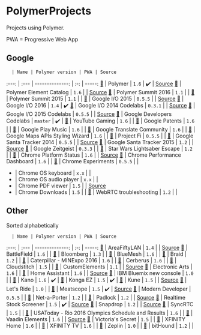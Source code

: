 # PolymerProjects

Projects using Polymer.

PWA = Progressive Web App

## Google

      | Name | Polymer version | PWA | Source
:---: | :--- | --------------: | :-: | -----:
[:link:](https://www.polymer-project.org) | Polymer | `1.6` | :heavy_check_mark: | [Source](https://github.com/Polymer/docs)
[:link:](https://elements.polymer-project.org) | Polymer Element Catalog | `1.6` | | [Source](https://github.com/Polymer/polymer-element-catalog)
[:link:](https://www.polymer-project.org/summit) | Polymer Summit 2016 | `1.1` | |
[:link:](https://www.polymer-project.org/summit-2015) | Polymer Summit 2015 | `1.1` | |
[:link:](https://events.google.com/io2015) | Google I/O 2015 | `0.5.5` | | [Source](https://github.com/GoogleChrome/ioweb2015)
[:link:](https://events.google.com/io2016) | Google I/O 2016 | `1.4` | :heavy_check_mark:
[:link:](https://io2014codelabs.appspot.com) | Google I/O 2014 Codelabs | `0.3.1` | | [Source](https://github.com/googlesamples/io2014-codelabs)
[:link:](https://io2015codelabs.appspot.com) | Google I/O 2015 Codelabs | `0.5.5` | | [Source](https://github.com/googlesamples/io2015-codelabs)
[:link:](https://codelabs.developers.google.com) | Google Developers Codelabs | `master` | :heavy_check_mark: |
[:link:](https://gaming.youtube.com) | YouTube Gaming | `1.6` | |
[:link:](https://patents.google.com) | Google Patents | `1.6` | |
[:link:](https://play.google.com/music) | Google Play Music | `1.6` | |
[:link:](https://translate.google.com/community) | Google Translate Community | `1.6` | |
[:link:](https://mapstyle.withgoogle.com) | Google Maps APIs Styling Wizard | `1.6` | |
[:link:](https://fi.google.com) | Project Fi | `0.5.5` | |
[:link:](https://santatracker.google.com) | Google Santa Tracker 2014 | `0.5.5` | | [Source](https://github.com/google/santa-tracker-web)
[:link:](https://santatracker.google.com) | Google Santa Tracker 2015 | `1.2` | | [Source](https://github.com/google/santa-tracker-web)
[:link:](http://zeitgeist-globe.appspot.com) | Google Zeitgeist | `0.3.3` | |
[:link:](https://lightsaber.withgoogle.com) | Star Wars Lightsaber Escape | `1.2` | |
[:link:](https://www.chromestatus.com) | Chrome Platform Status | `1.6` | | [Source](https://github.com/GoogleChrome/chromium-dashboard)
[:link:](https://chromeperf.appspot.com) | Chrome Performance Dashboard | `1.6` | |
[:link:](https://www.chromeexperiments.com) | Chrome Experiments | `0.5.5` | |
- | Chrome OS keyboard | `x.x` | |
- | Chrome OS audio player | `x.x` | |
- | Chrome PDF viewer | `1.5` | | [Source](https://chromium.googlesource.com/chromium/src/+/master/chrome/browser/resources/pdf)
- | Chrome Downloads | `1.5` | |
[:link:](https://test.webrtc.org) | WebRTC troubleshooting | `1.2` | |

## Other

Sorted alphabetically

      | Name | Polymer version | PWA | Source
:---: | :--- | --------------: | :-: | -----:
[:link:](https://areafiftylan.nl) | AreaFiftyLAN | `1.4` | | [Source](https://github.com/AreaFiftyLAN/lancie-frontend)
[:link:](http://www.battlefield.com) | BattleField | `1.6` | |
[:link:](http://www.bloomberg.com) | Bloomberg | `1.3` | |
[:link:](https://bluemesh.com) | BlueMesh | `1.6` | |
[:link:](https://braid.io) | Braid | `1.2` | |
[:link:](https://www.catminingexperience.com) | Caterpillar - MINExpo 2016 | `1.6` | |
[:link:](https://www.cerberusapp.com) | Cerberus | `1.6` | |
[:link:](https://www.cloudstitch.com) | Cloudstitch | `1.5` | |
[:link:](https://customelements.io) | CustomElements | `1.1` | | [Source](https://github.com/customelements/www)
[:link:](http://www.ea.com) | Electronic Arts | `1.6` | |
[:link:](https://home-assistant.io/demo) | Home Assistant | `1.6` | | [Source](https://github.com/home-assistant/home-assistant-polymer)
[:link:](https://new-console.ng.bluemix.net) | IBM Bluemix new console | `1.0` | |
[:link:](https://apps.kano.me) | Kano | `1.6` | :heavy_check_mark: |
[:link:](https://kongax.konga.com) | Konga EZ | `1.5` | :heavy_check_mark: |
[:link:](http://kune.cc) | Kune | `1.5` | | [Source](https://github.com/comunes/kune)
[:link:](https://www.letsride.com.au) | Let's Ride | `1.0` | |
[:link:](https://meatscope.camera) | Meatscope | `1.5` | :heavy_check_mark: | [Source](https://github.com/cdata/meat-scope)
[:link:](https://moderndeveloper.com) | Modern Developer | `0.5.5` | |
[:link:](https://www.net-a-porter.com) | Net-a-Porter | `1.2` | |
[:link:](https://padlock.io) | Padlock | `1.2` | | [Source](https://github.com/maklesoft/padlock)
[:link:](https://realtimestockscreener.com) | Realtime Stock Screener | `1.5` | :heavy_check_mark: | [Source](https://github.com/anandanand84/pwa-competition/)
[:link:](https://snapdrop.net) | Snapdrop | `1.2` | | [Source](https://github.com/RobinLinus/snapdrop)
[:link:](https://www.syncrtc.com) | SyncRTC | `1.5` | |
[:link:](https://rio16.usatoday.com/olympics-rio-2016/schedule-results) | USAToday - Rio 2016 Olympics Schedule and Results | `1.6` | |
[:link:](https://vaadin.com/elements) | Vaadin Elements | `1.6` | | [Source](https://github.com/vaadin)
[:link:](https://www.victoriassecret.com) | Victoria's Secret | `1.5` | |
[:link:](https://home.xfinity.com) | XFINITY Home | `1.6` | |
[:link:](https://tv.xfinity.com) | XFINITY TV | `1.6` | |
[:link:](https://zeplin.io) | Zeplin | `1.0` | |
[:link:](https://www.bithound.io) | bitHound | `1.2` | |
